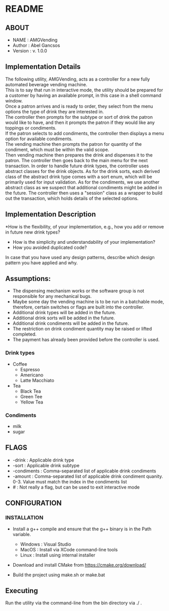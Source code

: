 # README                                    

## ABOUT                               
* NAME       : AMGVending
* Author     : Abel Gancsos
* Version    : v. 1.0.0

## Implementation Details  
The following utility, AMGVending, acts as a controller for a new fully automated beverage vending machine.  
This is to say that run in interactive mode, the utility should be prepared for a customer by having an available prompt, in this case in a shell command window.  
Once a patron arrives and is ready to order, they select from the menu options the type of drink they are interested in.  
The controller then prompts for the subtype or sort of drink the patron would like to have, and then it prompts the patron if they would like any toppings or condiments.  
If the patron selects to add condiments, the controller then displays a menu option for available condiments.  
The vending machine then prompts the patron for quantity of the condiment, which must be within the valid scope.  
Then vending machine then prepares the drink and dispenses it to the patron.  The controller then goes back to the main menu for the next transaction.
In order to handle future drink types, the controller uses abstract classes for the drink objects.  As for the drink sorts, each derived class of the abstract drink type comes with a sort enum, which 
will be primarily used for input validation.  As for the condiments, we use another abstract class as we suspect that additional condiments might be added in the future.
The controller then uses a "session" class as a wrapper to build out the transaction, which holds details of the selected options.

## Implementation Description
*How is the flexibility, of your implementation, e.g., how you add or remove in future new drink types?
* How is the simplicity and understandability of your implementation?
* How you avoided duplicated code?

In case that you have used any design patterns, describe which design pattern you have applied and why.

## Assumptions:
* The dispensing mechanism works or the software group is not responsible for any mechanical bugs.  
* Maybe some day the vending machine is to be run in a batchable mode, therefore, certain switches or flags are built into the controller. 
* Additional drink types will be added in the future.
* Additional drink sorts will be added in the future.
* Additional drink condiments will be added in the future.
* The restriction on drink condiment quantity may be raised or lifted completed.
* The payment has already been provided before the controller is used.
       

### Drink types
* Coffee
     * Espresso
     * Americano
     * Latte Macchiato
* Tea
     * Black Tea
     * Green Tee
     * Yellow Tea     

### Condiments 
* milk
* sugar                         

## FLAGS                                    
* -drink      : Applicable drink type
* -sort       : Applicable drink subtype
* -condiments : Comma-separated list of applicable drink condiments
* -amount     : Comma-separated list of applicable drink condiment quanity.  0-3.  Value must match the index in the condiments list
* \#           : Not really a flag, but can be used to exit interactive mode

## CONFIGURATION                                  
### INSTALLATION                                
* Install a g++ compile and ensure that the g++ binary is in the Path variable.
    * Windows : Visual Studio
    * MacOS   : Install via XCode command-line tools
    * Linux   : Install using internal installer 

* Download and install CMake from https://cmake.org/download/

* Build the project using make.sh or make.bat

## Executing                                
Run the utility via the command-line from the bin directory via ./ . 
